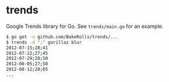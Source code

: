 # trends

Google Trends library for Go. See `trends/main.go` for an example.

```bash
$ go get -u github.com/BakeRolls/trends/...
$ trends -d ";" gorillaz blur
2012-07-15;28;41
2012-07-22;27;45
2012-07-29;28;50
2012-08-05;27;50
2012-08-12;28;65
...
```

